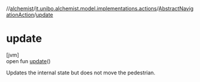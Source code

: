 //[alchemist](../../../index.md)/[it.unibo.alchemist.model.implementations.actions](../index.md)/[AbstractNavigationAction](index.md)/[update](update.md)

# update

[jvm]\
open fun [update](update.md)()

Updates the internal state but does not move the pedestrian.
